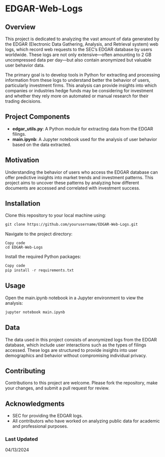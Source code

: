 # EDGAR-Web-Logs

## Overview

This project is dedicated to analyzing the vast amount of data generated by the EDGAR (Electronic Data Gathering, Analysis, and Retrieval system) web logs, which record web requests to the SEC’s EDGAR database by users worldwide. These logs are not only extensive—often amounting to 2 GB uncompressed data per day—but also contain anonymized but valuable user behavior data.

The primary goal is to develop tools in Python for extracting and processing information from these logs to understand better the behavior of users, particularly investment firms. This analysis can provide insights into which companies or industries hedge funds may be considering for investment and whether they rely more on automated or manual research for their trading decisions.

## Project Components

- **edgar_utils.py**: A Python module for extracting data from the EDGAR filings.
- **main.ipynb**: A Jupyter notebook used for the analysis of user behavior based on the data extracted.

## Motivation

Understanding the behavior of users who access the EDGAR database can offer predictive insights into market trends and investment patterns. This project aims to uncover these patterns by analyzing how different documents are accessed and correlated with investment success.

## Installation

Clone this repository to your local machine using:

  ```markdown
  git clone https://github.com/yourusername/EDGAR-Web-Logs.git
  ```

Navigate to the project directory:

```markdwon
Copy code
cd EDGAR-Web-Logs
```

Install the required Python packages:

```python
Copy code
pip install -r requirements.txt
```

## Usage

Open the main.ipynb notebook in a Jupyter environment to view the analysis:

```bash
jupyter notebook main.ipynb
```

## Data

The data used in this project consists of anonymized logs from the EDGAR database, which include user interactions such as the types of filings accessed. These logs are structured to provide insights into user demographics and behavior without compromising individual privacy.

## Contributing

Contributions to this project are welcome. Please fork the repository, make your changes, and submit a pull request for review.


## Acknowledgments

- SEC for providing the EDGAR logs.
- All contributors who have worked on analyzing public data for academic and professional purposes.

### Last Updated
04/13/2024
